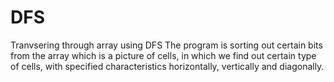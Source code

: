 # DFS
Tranvsering through array using DFS
The program is sorting out certain bits from the array which is a picture of cells,
in which we find out certain type of cells, with specified characteristics horizontally, vertically and diagonally.
